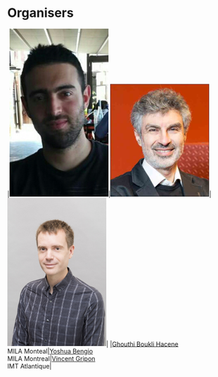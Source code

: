 # Organisers

|<img src="/orginisers_pictures/Ghouthi_boukli.jpg" alt="Ghouthi Boukli Hacene" width="225"/>|<img src="/orginisers_pictures/Yoshua_bengio.jpeg" alt="Yoshua Bengio" width="225"/>|<img src="/orginisers_pictures/vincent gripon.png" alt="vincent gripon" width="225"/>|
|[Ghouthi Boukli Hacene](https://bastian.rieck.me)<br />MILA Monteal|[Yoshua Bengio](https://geometrica.saclay.inria.fr/team/Fred.Chazal/)<br />MILA Montreal|[Vincent Gripon](https://www.krishnaswamylab.org)<br />IMT Atlantique|
